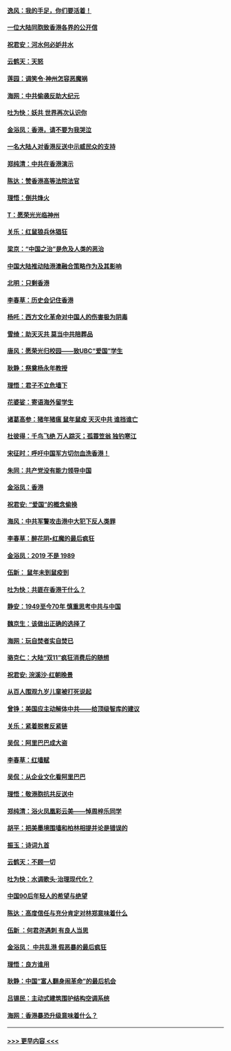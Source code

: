 #### [逸风：我的手足，你们要活着！](../pages/nsc993/n11676352.md?t=11241901) 
#### [一位大陆同胞致香港各界的公开信](../pages/nsc993/n11675761.md?t=11241901) 
#### [祝君安：河水何必妒井水](../pages/nsc993/n11675746.md?t=11241901) 
#### [云鹤天：天怒](../pages/nsc993/n11675718.md?t=11241901) 
#### [莲园：调笑令‧神州怎容恶魔祸](../pages/nsc993/n11675648.md?t=11241901) 
#### [海网：中共偷袭反助大纪元](../pages/nsc993/n11673515.md?t=11241901) 
#### [吐为快：妖共 世界再次认识你](../pages/nsc993/n11673506.md?t=11241901) 
#### [金浴凤：香港，请不要为我哭泣](../pages/nsc993/n11673248.md?t=11241901) 
#### [一名大陆人对香港反送中示威民众的支持](../pages/nsc993/n11672615.md?t=11241901) 
#### [郑纯清：中共在香港演示](../pages/nsc993/n11670539.md?t=11241901) 
#### [陈达：赞香港高等法院法官](../pages/nsc993/n11669542.md?t=11241901) 
#### [理悟：倒共烽火](../pages/nsc993/n11668844.md?t=11241901) 
#### [T：愿荣光光临神州](../pages/nsc993/n11668421.md?t=11241901) 
#### [关乐：红鼠狼兵休猖狂](../pages/nsc993/n11668378.md?t=11241901) 
#### [梁京：“中国之治”是危及人类的恶治](../pages/nsc993/n11668328.md?t=11241901) 
#### [中国大陆推动陆港澳融合策略作为及其影响](../pages/nsc993/n11668157.md?t=11241901) 
#### [北明：只剩香港](../pages/nsc993/n11668002.md?t=11241901) 
#### [李春草：历史会记住香港](../pages/nsc993/n11667927.md?t=11241901) 
#### [杨吒：西方文化革命对中国人的伤害极为阴毒](../pages/nsc993/n11664521.md?t=11241901) 
#### [雪绮：助天灭共 莫当中共陪葬品](../pages/nsc993/n11662650.md?t=11241901) 
#### [唐风：愿荣光归校园——致UBC“爱国”学生](../pages/nsc993/n11662194.md?t=11241901) 
#### [耿静：祭奠杨永年教授](../pages/nsc993/n11662514.md?t=11241901) 
#### [理悟：君子不立危墙下](../pages/nsc993/n11662172.md?t=11241901) 
#### [花婆娑：寄语海外留学生](../pages/nsc993/n11662121.md?t=11241901) 
#### [诸葛高参：猪年猪瘟 鼠年鼠疫 天灭中共 谁挡谁亡](../pages/nsc993/n11661980.md?t=11241901) 
#### [杜彼得：千鸟飞绝 万人踪灭；孤蓑笠翁 独钓寒江](../pages/nsc993/n11661170.md?t=11241901) 
#### [宋征时：呼吁中国军方切勿血洗香港！](../pages/nsc993/n11415318.md?t=11241901) 
#### [朱同：共产党没有能力领导中国](../pages/nsc993/n11660421.md?t=11241901) 
#### [金浴凤：香港](../pages/nsc993/n11660419.md?t=11241901) 
#### [祝君安: “爱国”的概念偷换](../pages/nsc993/n11659706.md?t=11241901) 
#### [海风：中共军警攻击港中大犯下反人类罪](../pages/nsc993/n11659632.md?t=11241901) 
#### [李春草：醉花阴•红魔的最后疯狂](../pages/nsc993/n11659287.md?t=11241901) 
#### [金浴凤：2019 不是 1989](../pages/nsc993/n11657663.md?t=11241901) 
#### [伍新： 鼠年未到鼠疫到](../pages/nsc993/n11655098.md?t=11241901) 
#### [吐为快：共匪在香港干什么？](../pages/nsc993/n11654891.md?t=11241901) 
#### [静安：1949至今70年 慎重思考中共与中国](../pages/nsc993/n11651244.md?t=11241901) 
#### [魏京生：该做出正确的选择了](../pages/nsc993/n11653084.md?t=11241901) 
#### [海网：玩自焚者实自焚已](../pages/nsc993/n11652423.md?t=11241901) 
#### [骆克仁：大陆“双11”疯狂消费后的随想](../pages/nsc993/n11652305.md?t=11241901) 
#### [祝君安: 浣溪沙·红朝晚景](../pages/nsc993/n11652258.md?t=11241901) 
#### [从百人围观九岁儿童被打死说起](../pages/nsc993/n11651030.md?t=11241901) 
#### [曾铮：美国应主动解体中共——给顶级智库的建议](../pages/nsc993/n11649888.md?t=11241901) 
#### [关乐：紧着脱套反紧链](../pages/nsc993/n11649069.md?t=11241901) 
#### [吴侃：阿里巴巴成大盗](../pages/nsc993/n11645523.md?t=11241901) 
#### [李春草：红墙赋](../pages/nsc993/n11646389.md?t=11241901) 
#### [吴侃：从企业文化看阿里巴巴](../pages/nsc993/n11645476.md?t=11241901) 
#### [理悟：敬港胞抗共反送中](../pages/nsc993/n11645466.md?t=11241901) 
#### [郑纯清：浴火凤凰彩云美——悼周梓乐同学](../pages/nsc993/n11645155.md?t=11241901) 
#### [胡平：把美墨境围墙和柏林相提并论是错误的](../pages/nsc993/n11645134.md?t=11241901) 
#### [振玉：诗词九首](../pages/nsc993/n11644081.md?t=11241901) 
#### [云鹤天：不顾一切](../pages/nsc993/n11643508.md?t=11241901) 
#### [吐为快：水调歌头·治理现代化？](../pages/nsc993/n11643485.md?t=11241901) 
#### [中国90后年轻人的希望与绝望](../pages/nsc993/n11642317.md?t=11241901) 
#### [陈达：高度信任与充分肯定对林郑意味着什么](../pages/nsc993/n11641441.md?t=11241901) 
#### [伍新 ：何君尧遇刺 有良人当思](../pages/nsc993/n11641503.md?t=11241901) 
#### [金浴凤： 中共乱港  假恶暴的最后疯狂](../pages/nsc993/n11641495.md?t=11241901) 
#### [理悟：良方谁用](../pages/nsc993/n11641463.md?t=11241901) 
#### [耿静：中国“富人翻身闹革命”的最后机会](../pages/nsc993/n11640655.md?t=11241901) 
#### [吕锡民：主动式建筑围护结构空调系统](../pages/nsc993/n11640168.md?t=11241901) 
#### [海网：香港暴恐升级意味着什么？](../pages/nsc993/n11635904.md?t=11241901) 

----
#### [ >>> 更早内容 <<< ](../indexes/nsc993-earlier.md)
